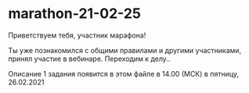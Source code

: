# marathon-21-02-25

Приветствуем тебя, участник марафона!

Ты уже познакомился с общими правилами и другими участниками, принял участие в вебинаре.
Переходим к делу..

Описание 1 задания появится в этом файле в 14.00 (МСК) в пятницу, 26.02.2021
